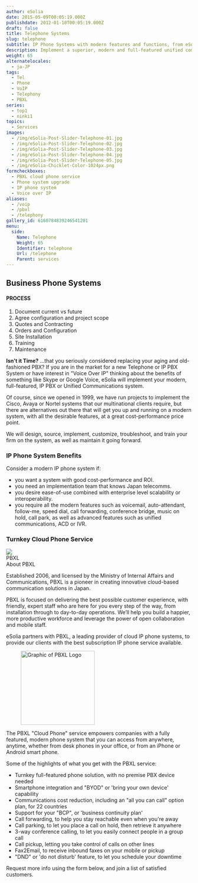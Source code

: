 ```yaml
---
author: eSolia
date: 2015-05-09T00:05:19.000Z
publishdate: 2012-01-10T00:05:19.000Z
draft: false
title: Telephone Systems
slug: telephone
subtitle: IP Phone Systems with modern features and functions, from eSolia
description: Implement a superior, modern and full-featured unified communications IP telephone system, to reduce your costs and increase your efficiency. Cloud phone subscription service available. - from eSolia Inc.
weight: 65
alternatelocales:
  - ja-JP
tags:
  - Tel
  - Phone
  - VoIP
  - Telephony
  - PBXL
series:
  - top1
  - ninki1
topics:
  - Services
images:
  - /img/eSolia-Post-Slider-Telephone-01.jpg
  - /img/eSolia-Post-Slider-Telephone-02.jpg
  - /img/eSolia-Post-Slider-Telephone-03.jpg
  - /img/eSolia-Post-Slider-Telephone-04.jpg
  - /img/eSolia-Post-Slider-Telephone-05.jpg
  - /img/eSolia-Chicklet-Color-1024px.png
formcheckboxes:
  - PBXL cloud phone service
  - Phone system upgrade
  - IP phone system
  - Voice over IP
aliases:
  - /voip
  - /pbxl
  - /telephony
gallery_id: 6160784839246541201
menu:
  side:
    Name: Telephone
    Weight: 65
    Identifier: telephone
    Url: /telephone
    Parent: services
---
```


## Business Phone Systems

<div class="esolia-card-panel blue darken-4 z-depth-1">
  <h4 class="center green-text text-accent-3">PROCESS</h4>
    <ol>
      <li class="white-text">Document current vs future</li>
      <li class="white-text">Agree configuration and project scope</li>
      <li class="white-text">Quotes and Contracting</li>
      <li class="white-text">Orders and Configuration</li>
      <li class="white-text">Site Installation</li>
      <li class="white-text">Training</li>
      <li class="white-text">Maintenance</li>
    </ol>
</div>

**Isn't it Time?** ...that you seriously considered replacing your aging and old-fashioned PBX? If you are in the market for a new Telephone or IP PBX System or have interest in "Voice Over IP" thinking about the benefits of something like Skype or Google Voice, eSolia will implement your modern, full-featured, IP PBX or Unified Communications system.

Of course, since we opened in 1999, we have run projects to implement the Cisco, Avaya or Nortel systems that our multinational clients require, but there are alternatives out there that will get you up and running on a modern system, with all the desirable features, at a great cost-performance price point.

We will design, source, implement, customize, troubleshoot, and train your firm on the system, as well as maintain it going forward.

### IP Phone System Benefits

Consider a modern IP phone system if:

* you want a system with good cost-performance and ROI.
* you need an implementation team that knows Japan telecomms.
* you desire ease-of-use combined with enterprise level scalability or interoperability.
* you require all the modern features such as voicemail, auto-attendant, follow-me, speed dial, call forwarding, conference bridge, music on hold, call park, as well as advanced features such as unified communications, ACD or IVR.

### Turnkey Cloud Phone Service

<div class="card">
  <div class="card-image waves-effect waves-block waves-light">
    <img class="activator" src="/img/eSolia-Post-Slider-Office-Moves-01.jpg">
  </div>
  <div class="card-content">
    <span class="card-title activator grey-text text-darken-4">PBXL <i class="mdi-navigation-more-vert right green-text text-accent-3"></i></span>
  </div>
  <div class="card-reveal">
    <span class="card-title grey-text text-darken-4">About PBXL <i class="mdi-navigation-close right red-text text-accent-3"></i></span>
    <p>Established 2006, and licensed by the Ministry of Internal Affairs and Communications, PBXL is a pioneer in creating innovative cloud-based communication solutions in Japan.</p><p>PBXL is focused on delivering the best possible customer experience, with friendly, expert staff who are here for you every step of the way, from installation through to day-to-day operations. We’ll help you build a happier, more productive workforce and leverage the power of open collaboration and mobile staff.</p>
  </div>
</div>

eSolia partners with PBXL, a leading provider of cloud IP phone systems, to provide our clients with the best subscription IP phone service available.

<figure class="image-container">
<img class="materialboxed right responsive-img" width="200" data-caption="eSolia Partner PBXL's Logo" alt="Graphic of PBXL Logo" src="/img/pbxl-logo.png" >
</figure>

The PBXL "Cloud Phone" service empowers companies with a fully featured, modern phone system that you can access from anywhere, anytime, whether from desk phones in your office, or from an iPhone or Android smart phone.

Some of the highlights of what you get with the PBXL service:

* Turnkey full-featured phone solution, with no premise PBX device needed
* Smartphone integration and "BYOD" or 'bring your own device' capability
* Communications cost reduction, including an "all you can call" option plan, for 22 countries
* Support for your "BCP", or 'business continuity plan'
* Call forwarding, to help you stay reachable even when you're away
* Call parking, to let you place a call on hold, then retrieve it anywhere
* 3-way conference calling, to let you easily connect people in a group call
* Call pickup, letting you take control of calls on other lines
* Fax2Email, to receive inbound faxes on your mobile or pickup
* "DND" or 'do not disturb' feature, to let you schedule your downtime

Request more info using the form below, and join a list of satisfied customers.
